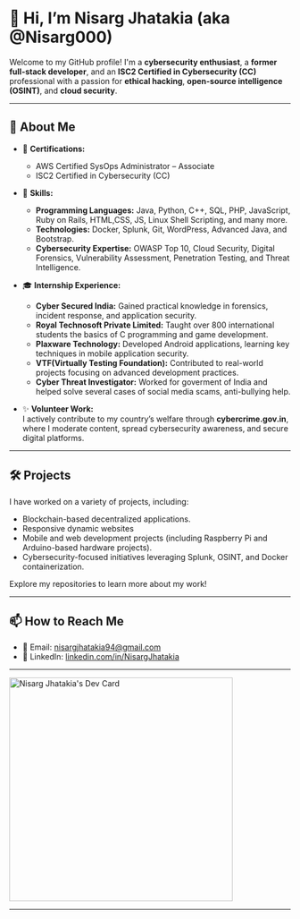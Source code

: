 # 👋 Hi, I’m Nisarg Jhatakia (aka @Nisarg000)

Welcome to my GitHub profile! I'm a **cybersecurity enthusiast**, a **former full-stack developer**, and an **ISC2 Certified in Cybersecurity (CC)** professional with a passion for **ethical hacking**, **open-source intelligence (OSINT)**, and **cloud security**.

---

## 🚀 About Me  
- 🌟 **Certifications:**  
   - AWS Certified SysOps Administrator – Associate  
   - ISC2 Certified in Cybersecurity (CC)  

- 🌱 **Skills:**  
   - **Programming Languages:** Java, Python, C++, SQL, PHP, JavaScript, Ruby on Rails, HTML,CSS, JS, Linux Shell Scripting, and many more.  
   - **Technologies:** Docker, Splunk, Git, WordPress, Advanced Java, and Bootstrap.  
   - **Cybersecurity Expertise:** OWASP Top 10, Cloud Security, Digital Forensics, Vulnerability Assessment, Penetration Testing, and Threat Intelligence.  

- 🎓 **Internship Experience:**  
   - **Cyber Secured India:** Gained practical knowledge in forensics, incident response, and application security.  
   - **Royal Technosoft Private Limited:** Taught over 800 international students the basics of C programming and game development.  
   - **Plaxware Technology:** Developed Android applications, learning key techniques in mobile application security.  
   - **VTF(Virtually Testing Foundation):** Contributed to real-world projects focusing on advanced development practices.
   - **Cyber Threat Investigator:** Worked for goverment of India and helped solve several cases of social media scams, anti-bullying help.
 
- ✨ **Volunteer Work:**  
   I actively contribute to my country’s welfare through **cybercrime.gov.in**, where I moderate content, spread cybersecurity awareness, and secure digital platforms.

---

## 🛠️ Projects  
I have worked on a variety of projects, including:  
- Blockchain-based decentralized applications.
- Responsive dynamic websites
- Mobile and web development projects (including Raspberry Pi and Arduino-based hardware projects).  
- Cybersecurity-focused initiatives leveraging Splunk, OSINT, and Docker containerization.

Explore my repositories to learn more about my work!

---

## 📫 How to Reach Me  
- 📧 Email: [nisargjhatakia94@gmail.com](mailto:nisargjhatakia94@gmail.com)  
- 💼 LinkedIn: [linkedin.com/in/NisargJhatakia](https://www.linkedin.com/in/NisargJhatakia)

---

<a href="https://app.daily.dev/NisargJhatakia"><img src="https://api.daily.dev/devcards/77336ab985a84e9699b59b13c4657eb8.png?r=446" width="400" alt="Nisarg Jhatakia's Dev Card"/></a>

---
